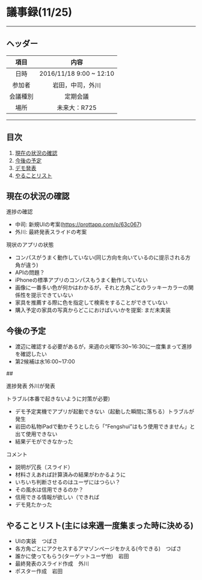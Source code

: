 # 議事録(11/25)
---
## ヘッダー
|項目|内容|
|:--:|:--:|
| 日時 | 2016/11/18 9:00 ~ 12:10|
| 参加者 | 岩田，中司，外川 |
| 会議種別 | 定期会議 |
| 場所 | 未来大：R725 |

---
## 目次
1. [現在の状況の確認](#anchar1)
2. [今後の予定](#anchar2)
3. [デモ発表](#anchar3)
4. [やることリスト](#anchar4)


## <div id="anchar1"/>現在の状況の確認
進捗の確認
- 中司: 新規UIの考案(https://prottapp.com/p/63c067)
- 外川: 最終発表スライドの考案

現状のアプリの状態
- コンパスがうまく動作していない(同じ方向を向いているのに提示される方角が違う)
 - APIの問題？
 - iPhoneの標準アプリのコンパスもうまく動作していない
- 画像に一番多い色が何かはわかるが，それと方角ごとのラッキーカラーの関係性を提示できていない
- 家具を推薦する際に色を指定して検索をすることができていない
- 購入予定の家具の写真からどこにおけばいいかを提案: まだ未実装

## <div id="anchar2"/>今後の予定
- 渡辺に確認する必要があるが，来週の火曜15:30~16:30に一度集まって進捗を確認したい
 - 第2候補は水16:00~17:00

##<div id="anchar3"/>進捗発表
外川が発表

トラブル(本番で起きないように対策が必要)
 - デモ予定実機でアプリが起動できない（起動した瞬間に落ちる）トラブルが発生
 - 岩田の私物iPadで動かそうとしたら「”Fengshui”はもう使用できません」と出て使用できない
 - 結果デモができなかった

コメント
 - 説明が冗長（スライド）
 - 材料さえあれば計算済みの結果がわかるように
  - いちいち判断させるのはユーザにはつらい？
 - その風水は信用できるのか？
  - 信用できる情報が欲しい（できれば
 - デモ見たかった

## <div id="anchar4"/>やることリスト(主には来週一度集まった時に決める)
 - UIの実装　つばさ
 - 各方角ごとにアクセスするアマゾンページをかえる(今できる)　つばさ
 - 誰かに使ってもらう(ターゲットユーザ他)　岩田
 - 最終発表のスライド作成　外川
 - ポスター作成　岩田
